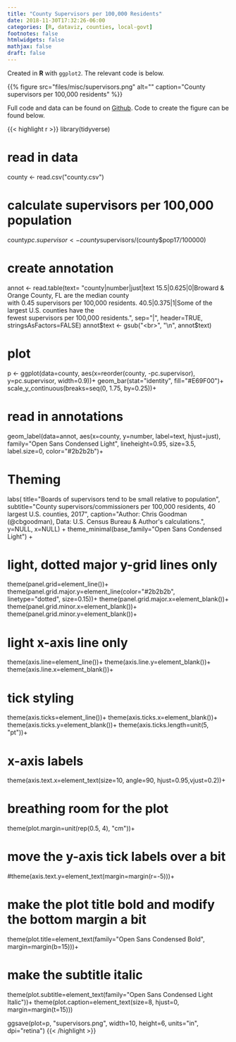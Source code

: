 ```yaml
---
title: "County Supervisors per 100,000 Residents"
date: 2018-11-30T17:32:26-06:00
categories: [R, dataviz, counties, local-govt]
footnotes: false
htmlwidgets: false
mathjax: false
draft: false
---
```


Created in **R** with `ggplot2`. The relevant code is below.


{{% figure src="files/misc/supervisors.png" alt="" caption="County supervisors per 100,000 residents" %}}
<!--more-->

Full code and data can be found on [Github](https://github.com/cbgoodman/county-elect). Code to create the figure can be found below.

{{< highlight r >}}
library(tidyverse)

# read in data
county <- read.csv("county.csv")

# calculate supervisors per 100,000 population
county$pc.supervisor <- county$supervisors/(county$pop17/100000)

# create annotation

annot <- read.table(text=
  "county|number|just|text
  15.5|0.625|0|Broward & Orange County, FL are the median county<br>with 0.45 supervisors per 100,000 residents.
  40.5|0.375|1|Some of the largest U.S. counties have the<br>fewest supervisors per 100,000 residents.",
  sep="|", header=TRUE, stringsAsFactors=FALSE)
annot$text <- gsub("<br>", "\n", annot$text)

# plot
p <- ggplot(data=county,
  aes(x=reorder(county, -pc.supervisor), y=pc.supervisor, width=0.9))+
  geom_bar(stat="identity", fill="#E69F00")+
  scale_y_continuous(breaks=seq(0, 1.75, by=0.25))+
  # read in annotations
  geom_label(data=annot, aes(x=county, y=number, label=text, hjust=just),
    family="Open Sans Condensed Light", lineheight=0.95,
    size=3.5, label.size=0, color="#2b2b2b")+
  # Theming
  labs(
    title="Boards of supervisors tend to be small relative to population",
    subtitle="County supervisors/commissioners per 100,000 residents, 40 largest U.S. counties, 2017",
    caption="Author: Chris Goodman (@cbgoodman), Data: U.S. Census Bureau & Author's calculations.",
    y=NULL,
    x=NULL) +
  theme_minimal(base_family="Open Sans Condensed Light") +
  # light, dotted major y-grid lines only
  theme(panel.grid=element_line())+
  theme(panel.grid.major.y=element_line(color="#2b2b2b", linetype="dotted", size=0.15))+
  theme(panel.grid.major.x=element_blank())+
  theme(panel.grid.minor.x=element_blank())+
  theme(panel.grid.minor.y=element_blank())+
  # light x-axis line only
  theme(axis.line=element_line())+
  theme(axis.line.y=element_blank())+
  theme(axis.line.x=element_blank())+
  # tick styling
  theme(axis.ticks=element_line())+
  theme(axis.ticks.x=element_blank())+
  theme(axis.ticks.y=element_blank())+
  theme(axis.ticks.length=unit(5, "pt"))+
  # x-axis labels
  theme(axis.text.x=element_text(size=10, angle=90, hjust=0.95,vjust=0.2))+
  # breathing room for the plot
  theme(plot.margin=unit(rep(0.5, 4), "cm"))+
  # move the y-axis tick labels over a bit
  #theme(axis.text.y=element_text(margin=margin(r=-5)))+
  # make the plot title bold and modify the bottom margin a bit
  theme(plot.title=element_text(family="Open Sans Condensed Bold", margin=margin(b=15)))+
  # make the subtitle italic
  theme(plot.subtitle=element_text(family="Open Sans Condensed Light Italic"))+
  theme(plot.caption=element_text(size=8, hjust=0, margin=margin(t=15)))

ggsave(plot=p, "supervisors.png", width=10, height=6, units="in", dpi="retina")
{{< /highlight >}}
